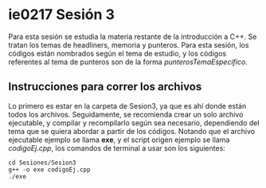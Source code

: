 # ie0217 Sesión 3

Para esta sesión se estudia la materia restante de la introducción a C++. Se tratan los temas de headliners, memoria y punteros. Para esta sesión, los códigos están nombrados según el tema de estudio, y los códigos referentes al tema de punteros son de la forma _punterosTemaEspecifico_.

## Instrucciones para correr los archivos

Lo primero es estar en la carpeta de Sesion3, ya que es ahí donde están todos los archivos. Seguidamente, se recomienda crear un solo archivo ejecutable, y compilar y recompilarlo según sea necesario, dependiendo del tema que se quiera abordar a partir de los códigos. Notando que el archivo ejecutable ejemplo se llama **exe**, y el script origen ejemplo se llama _codigoEj.cpp_, los comandos de terminal a usar son los siguientes:

```
cd Sesiones/Sesion3
g++ -o exe codigoEj.cpp
./exe
```

